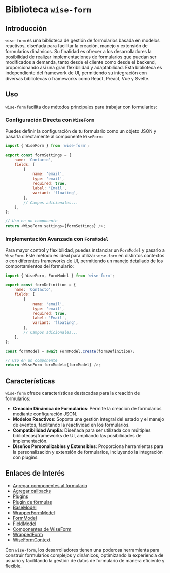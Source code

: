 # Biblioteca `wise-form`

## Introducción

`wise-form` es una biblioteca de gestión de formularios basada en modelos reactivos, diseñada para facilitar la
creación, manejo y extensión de formularios dinámicos. Su finalidad es ofrecer a los desarrolladores la posibilidad de
realizar implementaciones de formularios que puedan ser modificados a demanda, tanto desde el cliente como desde el
backend, proporcionando así una gran flexibilidad y adaptabilidad. Esta biblioteca es independiente del framework de UI,
permitiendo su integración con diversas bibliotecas o frameworks como React, Preact, Vue y Svelte.

## Uso

`wise-form` facilita dos métodos principales para trabajar con formularios:

### Configuración Directa con `WiseForm`

Puedes definir la configuración de tu formulario como un objeto JSON y pasarla directamente al componente `WiseForm`:

```javascript
import { WiseForm } from 'wise-form';

export const formSettings = {
	name: 'Contacto',
	fields: [
		{
			name: 'email',
			type: 'email',
			required: true,
			label: 'Email',
			variant: 'floating',
		},
		// Campos adicionales...
	],
};

// Uso en un componente
return <WiseForm settings={formSettings} />;
```

### Implementación Avanzada con `FormModel`

Para mayor control y flexibilidad, puedes instanciar un `FormModel` y pasarlo a `WiseForm`. Este método es ideal para
utilizar `wise-form` en distintos contextos o con diferentes frameworks de UI, permitiendo un manejo detallado de los
comportamientos del formulario:

```javascript
import { WiseForm, FormModel } from 'wise-form';

export const formDefinition = {
	name: 'Contacto',
	fields: [
		{
			name: 'email',
			type: 'email',
			required: true,
			label: 'Email',
			variant: 'floating',
		},
		// Campos adicionales...
	],
};

const formModel = await FormModel.create(formDefinition);

// Uso en un componente
return <WiseForm formModel={formModel} />;
```

## Características

`wise-form` ofrece características destacadas para la creación de formularios:

-   **Creación Dinámica de Formularios**: Permite la creación de formularios mediante configuración JSON.
-   **Modelos Reactivos**: Soporta una gestión integral del estado y el manejo de eventos, facilitando la reactividad en
    los formularios.
-   **Compatibilidad Amplia**: Diseñada para ser utilizada con múltiples bibliotecas/frameworks de UI, ampliando las
    posibilidades de implementación.
-   **Diseños Personalizables y Extensibles**: Proporciona herramientas para la personalización y extensión de
    formularios, incluyendo la integración con plugins.

## Enlaces de Interés

-   [Agregar componentes al formulario](features/add-components.md)
-   [Agregar callbacks](features/callbacks)
-   [Plugins](plugins/index.md)
-   [Plugin de fórmulas](plugins/formulas.md)
-   [BaseModel](models/base)
-   [WrapperFormModel](models/wrapper)
-   [FormModel](modes/form)
-   [FieldModel](modeles/field)
-   [Componentes de WiseForm](ui/wise-form)
-   [WrappedForm](ui/wrapped)
-   [WiseFormContext](ui/context)

Con `wise-form`, los desarrolladores tienen una poderosa herramienta para construir formularios complejos y dinámicos,
optimizando la experiencia de usuario y facilitando la gestión de datos de formulario de manera eficiente y flexible.
